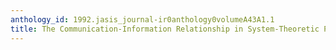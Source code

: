 ```yaml
---
anthology_id: 1992.jasis_journal-ir0anthology0volumeA43A1.1
title: The Communication-Information Relationship in System-Theoretic Perspective
---
```

